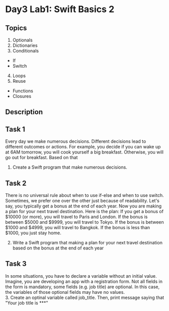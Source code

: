 # Day3 Lab1: Swift Basics 2

## Topics
1. Optionals
2. Dictionaries
3. Conditionals
  - If
  - Switch
4. Loops
5. Reuse
  - Functions
  - Closures

## Description
## Task 1
 Every day we make numerous decisions. Different decisions lead to different outcomes or actions. For example, you decide if you can wake up at 6AM tomorrow, you will cook yourself a big breakfast. Otherwise, you will go out for breakfast. Based on that
 1. Create a Swift program that make numerous decisions.

## Task 2
There is no universal rule about when to use if-else and when to use switch. Sometimes, we prefer one over the other just because of readability. Let's say, you typically get a bonus at the end of each year. Now you are making a plan for your next travel destination. Here is the plan:
If you get a bonus of $10000 (or more), you will travel to Paris and London.
If the bonus is between $5000 and $9999, you will travel to Tokyo.
If the bonus is between $1000 and $4999, you will travel to Bangkok.
If the bonus is less than $1000, you just stay home.

2. Write a Swift program that making a plan for your next travel destination based on the bonus at the end of each year

## Task 3
In some situations, you have to declare a variable without an initial value. Imagine, you are developing an app with a registration form. Not all fields in the form is mandatory, some fields (e.g. job title) are optional. In this case, the variables of those optional fields may have no values.   
3. Create an optinal variable called job_title. Then, print message saying that "Your job title is ***"

